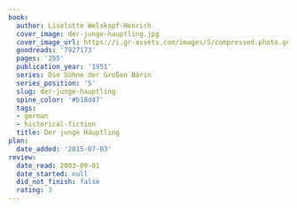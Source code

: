 ```yaml
---
book:
  author: Liselotte Welskopf-Henrich
  cover_image: der-junge-hauptling.jpg
  cover_image_url: https://i.gr-assets.com/images/S/compressed.photo.goodreads.com/books/1269778275l/7927173._SX98_.jpg
  goodreads: '7927173'
  pages: '255'
  publication_year: '1951'
  series: Die Söhne der Großen Bärin
  series_position: '5'
  slug: der-junge-hauptling
  spine_color: '#b18d47'
  tags:
  - german
  - historical-fiction
  title: Der junge Häuptling
plan:
  date_added: '2015-07-03'
review:
  date_read: 2003-09-01
  date_started: null
  did_not_finish: false
  rating: 3
---
```

